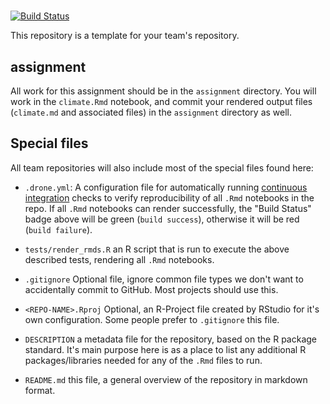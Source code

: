 # 

[![Build Status](https://travis-ci.com/espm-157/2017-instructor-carl.svg?token=HrMbVv2Gfn8BzLNkrr1q&branch=master)](https://travis-ci.com/espm-157/2017-instructor-carl)

This repository is a template for your team's repository.

## assignment

All work for this assignment should be in the `assignment` directory.  You will work in the `climate.Rmd` notebook, and commit your rendered output files (`climate.md` and associated files) in the `assignment` directory as well.

## Special files

All team repositories will also include most of the special files found here:

- `.drone.yml`: A configuration file for automatically running [continuous integration]() checks to verify reproducibility of all `.Rmd` notebooks in the repo.  If all `.Rmd` notebooks can render successfully, the "Build Status" badge above will be green (`build success`), otherwise it will be red (`build failure`).  

- `tests/render_rmds.R` an R script that is run to execute the above described tests, rendering all `.Rmd` notebooks. 

- `.gitignore` Optional file, ignore common file types we don't want to accidentally commit to GitHub. Most projects should use this. 
- `<REPO-NAME>.Rproj` Optional, an R-Project file created by RStudio for it's own configuration.  Some people prefer to `.gitignore` this file.
- `DESCRIPTION` a metadata file for the repository, based on the R package standard. It's main purpose here is as a place to list any additional R packages/libraries needed for any of the `.Rmd` files to run.
- `README.md` this file, a general overview of the repository in markdown format.  




